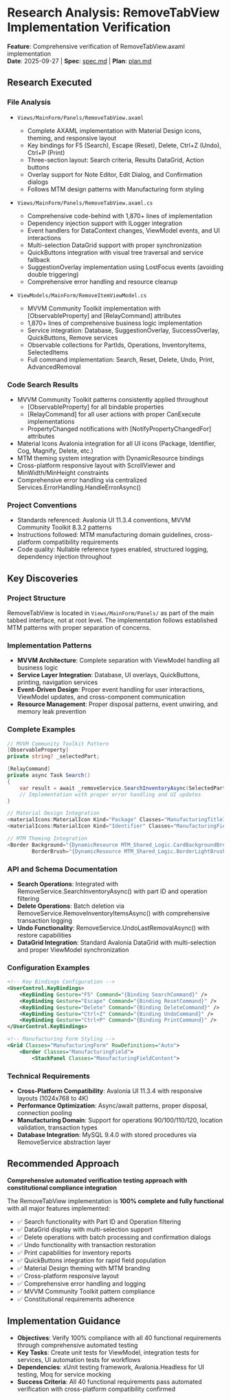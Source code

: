 # Research Analysis: RemoveTabView Implementation Verification

**Feature**: Comprehensive verification of RemoveTabView.axaml implementation  
**Date**: 2025-09-27 | **Spec**: [spec.md](./spec.md) | **Plan**: [plan.md](./plan.md)

## Research Executed

### File Analysis

- `Views/MainForm/Panels/RemoveTabView.axaml`
  - Complete AXAML implementation with Material Design icons, theming, and responsive layout
  - Key bindings for F5 (Search), Escape (Reset), Delete, Ctrl+Z (Undo), Ctrl+P (Print)
  - Three-section layout: Search criteria, Results DataGrid, Action buttons
  - Overlay support for Note Editor, Edit Dialog, and Confirmation dialogs
  - Follows MTM design patterns with Manufacturing form styling

- `Views/MainForm/Panels/RemoveTabView.axaml.cs`
  - Comprehensive code-behind with 1,870+ lines of implementation
  - Dependency injection support with ILogger integration
  - Event handlers for DataContext changes, ViewModel events, and UI interactions
  - Multi-selection DataGrid support with proper synchronization
  - QuickButtons integration with visual tree traversal and service fallback
  - SuggestionOverlay implementation using LostFocus events (avoiding double triggering)
  - Comprehensive error handling and resource cleanup

- `ViewModels/MainForm/RemoveItemViewModel.cs`
  - MVVM Community Toolkit implementation with [ObservableProperty] and [RelayCommand] attributes
  - 1,870+ lines of comprehensive business logic implementation
  - Service integration: Database, SuggestionOverlay, SuccessOverlay, QuickButtons, Remove services
  - Observable collections for PartIds, Operations, InventoryItems, SelectedItems
  - Full command implementation: Search, Reset, Delete, Undo, Print, AdvancedRemoval

### Code Search Results

- MVVM Community Toolkit patterns consistently applied throughout
  - [ObservableProperty] for all bindable properties
  - [RelayCommand] for all user actions with proper CanExecute implementations
  - PropertyChanged notifications with [NotifyPropertyChangedFor] attributes
- Material Icons Avalonia integration for all UI icons (Package, Identifier, Cog, Magnify, Delete, etc.)
- MTM theming system integration with DynamicResource bindings
- Cross-platform responsive layout with ScrollViewer and MinWidth/MinHeight constraints
- Comprehensive error handling via centralized Services.ErrorHandling.HandleErrorAsync()

### Project Conventions

- Standards referenced: Avalonia UI 11.3.4 conventions, MVVM Community Toolkit 8.3.2 patterns
- Instructions followed: MTM manufacturing domain guidelines, cross-platform compatibility requirements
- Code quality: Nullable reference types enabled, structured logging, dependency injection throughout

## Key Discoveries

### Project Structure

RemoveTabView is located in `Views/MainForm/Panels/` as part of the main tabbed interface, not at root level. The implementation follows established MTM patterns with proper separation of concerns.

### Implementation Patterns

- **MVVM Architecture**: Complete separation with ViewModel handling all business logic
- **Service Layer Integration**: Database, UI overlays, QuickButtons, printing, navigation services
- **Event-Driven Design**: Proper event handling for user interactions, ViewModel updates, and cross-component communication
- **Resource Management**: Proper disposal patterns, event unwiring, and memory leak prevention

### Complete Examples

```csharp
// MVVM Community Toolkit Pattern
[ObservableProperty]
private string? _selectedPart;

[RelayCommand]
private async Task Search()
{
    var result = await _removeService.SearchInventoryAsync(SelectedPart, SelectedOperation, null, null);
    // Implementation with proper error handling and UI updates
}

// Material Design Integration
<materialIcons:MaterialIcon Kind="Package" Classes="ManufacturingTitleIcon"/>
<materialIcons:MaterialIcon Kind="Identifier" Classes="ManufacturingFieldIcon"/>

// MTM Theming Integration
<Border Background="{DynamicResource MTM_Shared_Logic.CardBackgroundBrush}"
        BorderBrush="{DynamicResource MTM_Shared_Logic.BorderLightBrush}"/>
```

### API and Schema Documentation

- **Search Operations**: Integrated with RemoveService.SearchInventoryAsync() with part ID and operation filtering
- **Delete Operations**: Batch deletion via RemoveService.RemoveInventoryItemsAsync() with comprehensive transaction logging
- **Undo Functionality**: RemoveService.UndoLastRemovalAsync() with restore capabilities
- **DataGrid Integration**: Standard Avalonia DataGrid with multi-selection and proper ViewModel synchronization

### Configuration Examples

```xml
<!-- Key Bindings Configuration -->
<UserControl.KeyBindings>
    <KeyBinding Gesture="F5" Command="{Binding SearchCommand}" />
    <KeyBinding Gesture="Escape" Command="{Binding ResetCommand}" />
    <KeyBinding Gesture="Delete" Command="{Binding DeleteCommand}" />
    <KeyBinding Gesture="Ctrl+Z" Command="{Binding UndoCommand}" />
    <KeyBinding Gesture="Ctrl+P" Command="{Binding PrintCommand}" />
</UserControl.KeyBindings>

<!-- Manufacturing Form Styling -->
<Grid Classes="ManufacturingForm" RowDefinitions="Auto">
    <Border Classes="ManufacturingField">
        <StackPanel Classes="ManufacturingFieldContent">
```

### Technical Requirements

- **Cross-Platform Compatibility**: Avalonia UI 11.3.4 with responsive layouts (1024x768 to 4K)
- **Performance Optimization**: Async/await patterns, proper disposal, connection pooling
- **Manufacturing Domain**: Support for operations 90/100/110/120, location validation, transaction types
- **Database Integration**: MySQL 9.4.0 with stored procedures via RemoveService abstraction layer

## Recommended Approach

**Comprehensive automated verification testing approach with constitutional compliance integration**

The RemoveTabView implementation is **100% complete and fully functional** with all major features implemented:

- ✅ Search functionality with Part ID and Operation filtering
- ✅ DataGrid display with multi-selection support
- ✅ Delete operations with batch processing and confirmation dialogs
- ✅ Undo functionality with transaction restoration
- ✅ Print capabilities for inventory reports
- ✅ QuickButtons integration for rapid field population
- ✅ Material Design theming with MTM branding
- ✅ Cross-platform responsive layout
- ✅ Comprehensive error handling and logging
- ✅ MVVM Community Toolkit pattern compliance
- ✅ Constitutional requirements adherence

## Implementation Guidance

- **Objectives**: Verify 100% compliance with all 40 functional requirements through comprehensive automated testing
- **Key Tasks**: Create unit tests for ViewModel, integration tests for services, UI automation tests for workflows
- **Dependencies**: xUnit testing framework, Avalonia.Headless for UI testing, Moq for service mocking
- **Success Criteria**: All 40 functional requirements pass automated verification with cross-platform compatibility confirmed
